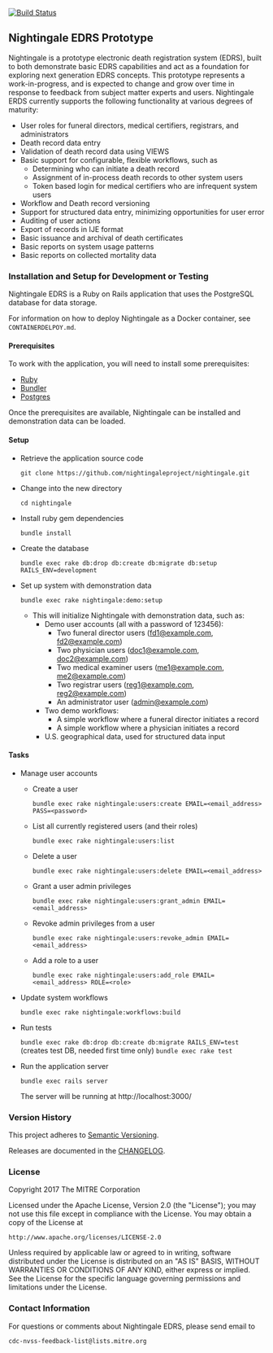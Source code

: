 [![Build Status](https://travis-ci.org/nightingaleproject/nightingale.svg?branch=master)](https://travis-ci.org/nightingaleproject/nightingale)

## Nightingale EDRS Prototype

Nightingale is a prototype electronic death registration system (EDRS), built to both demonstrate basic EDRS capabilities and act as a foundation for exploring next generation EDRS concepts. This prototype represents a work-in-progress, and is expected to change and grow over time in response to feedback from subject matter experts and users. Nightingale ERDS currently supports the following functionality at various degrees of maturity:

* User roles for funeral directors, medical certifiers, registrars, and administrators
* Death record data entry
* Validation of death record data using VIEWS
* Basic support for configurable, flexible workflows, such as
  * Determining who can initiate a death record
  * Assignment of in-process death records to other system users
  * Token based login for medical certifiers who are infrequent system users
* Workflow and Death record versioning
* Support for structured data entry, minimizing opportunities for user error
* Auditing of user actions
* Export of records in IJE format
* Basic issuance and archival of death certificates
* Basic reports on system usage patterns
* Basic reports on collected mortality data

### Installation and Setup for Development or Testing

Nightingale EDRS is a Ruby on Rails application that uses the PostgreSQL database for data storage.

For information on how to deploy Nightingale as a Docker container, see `CONTAINERDELPOY.md`.

#### Prerequisites

To work with the application, you will need to install some prerequisites:

* [Ruby](https://www.ruby-lang.org/)
* [Bundler](http://bundler.io/)
* [Postgres](http://www.postgresql.org/)

Once the prerequisites are available, Nightingale can be installed and demonstration data can be loaded.

#### Setup

* Retrieve the application source code

    `git clone https://github.com/nightingaleproject/nightingale.git`

* Change into the new directory

    `cd nightingale`

* Install ruby gem dependencies

    `bundle install`

* Create the database

    `bundle exec rake db:drop db:create db:migrate db:setup RAILS_ENV=development`

* Set up system with demonstration data

    `bundle exec rake nightingale:demo:setup`

  * This will initialize Nightingale with demonstration data, such as:
    * Demo user accounts (all with a password of 123456):
      * Two funeral director users (fd1@example.com, fd2@example.com)
      * Two physician users (doc1@example.com, doc2@example.com)
      * Two medical examiner users (me1@example.com, me2@example.com)
      * Two registrar users (reg1@example.com, reg2@example.com)
      * An administrator user (admin@example.com)
    * Two demo workflows:
      * A simple workflow where a funeral director initiates a record
      * A simple workflow where a physician initiates a record
    * U.S. geographical data, used for structured data input

#### Tasks

* Manage user accounts

  * Create a user

      `bundle exec rake nightingale:users:create EMAIL=<email_address> PASS=<password>`

  * List all currently registered users (and their roles)

      `bundle exec rake nightingale:users:list`

  * Delete a user

      `bundle exec rake nightingale:users:delete EMAIL=<email_address>`

  * Grant a user admin privileges

      `bundle exec rake nightingale:users:grant_admin EMAIL=<email_address>`

  * Revoke admin privileges from a user

      `bundle exec rake nightingale:users:revoke_admin EMAIL=<email_address>`

  * Add a role to a user

      `bundle exec rake nightingale:users:add_role EMAIL=<email_address> ROLE=<role>`

* Update system workflows

    `bundle exec rake nightingale:workflows:build`

* Run tests

    `bundle exec rake db:drop db:create db:migrate RAILS_ENV=test` (creates test DB, needed first time only)
    `bundle exec rake test`

* Run the application server

    `bundle exec rails server`

    The server will be running at http://localhost:3000/

### Version History

This project adheres to [Semantic Versioning](http://semver.org/).

Releases are documented in the [CHANGELOG](https://github.com/nightingaleproject/nightingale/blob/master/CHANGELOG.md).

### License

Copyright 2017 The MITRE Corporation

Licensed under the Apache License, Version 2.0 (the "License"); you may not use this file except in compliance with the License. You may obtain a copy of the License at

```
http://www.apache.org/licenses/LICENSE-2.0
```

Unless required by applicable law or agreed to in writing, software distributed under the License is distributed on an "AS IS" BASIS, WITHOUT WARRANTIES OR CONDITIONS OF ANY KIND, either express or implied. See the License for the specific language governing permissions and limitations under the License.

### Contact Information

For questions or comments about Nightingale EDRS, please send email to

    cdc-nvss-feedback-list@lists.mitre.org
